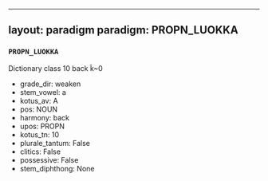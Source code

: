 
---
layout: paradigm
paradigm: PROPN_LUOKKA
---
### ` PROPN_LUOKKA `

Dictionary class 10 back k̃~0
* grade_dir: weaken
* stem_vowel: a
* kotus_av: A
* pos: NOUN
* harmony: back
* upos: PROPN
* kotus_tn: 10
* plurale_tantum: False
* clitics: False
* possessive: False
* stem_diphthong: None
